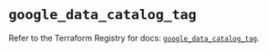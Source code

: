 # `google_data_catalog_tag`

Refer to the Terraform Registry for docs: [`google_data_catalog_tag`](https://registry.terraform.io/providers/hashicorp/google/6.10.0/docs/resources/data_catalog_tag).
